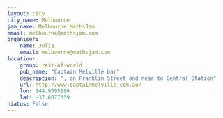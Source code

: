 ```yaml
---
layout: city                                           
city_name: Melbourne                                                               
jam_name: Melbourne MathsJam
email: melbourne@mathsjam.com
organiser:
    name: Julia
    email: melbourne@mathsjam.com
location:
    group: rest-of-world
    pub_name: "Captain Melville bar"
    description: ", on Franklin Street and near to Central Station"
    url: http://www.captainmelville.com.au/
    lon: 144.9595196
    lat: -37.8077339
hiatus: False
---
```

